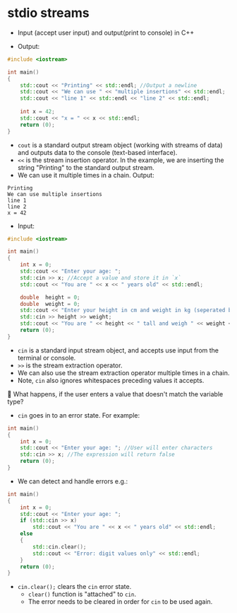 # stdio streams
- Input (accept user input) and output(print to console) in C++

- Output:
```c++
#include <iostream>

int	main()
{
	std::cout << "Printing" << std::endl; //Output a newline
	std::cout << "We can use " << "multiple insertions" << std::endl;
	std::cout << "line 1" << std::endl << "line 2" << std::endl;
	
	int x = 42;
	std::cout << "x = " << x << std::endl;
	return (0); 
}
```
- `cout` is a standard output stream object (working with streams of data) and outputs data to the console (text-based interface).
- `<<` is the stream insertion operator. In the example, we are inserting the string "Printing" to the standard output stream.
- We can use it multiple times in a chain. Output:
```
Printing
We can use multiple insertions
line 1
line 2
x = 42
```

- Input:
```c++
#include <iostream>

int	main()
{
	int	x = 0;
	std::cout << "Enter your age: ";
	std::cin >> x; //Accept a value and store it in `x`
	std::cout << "You are " << x << " years old" << std::endl;

	double	height = 0;
	double	weight = 0;
	std::cout << "Enter your height in cm and weight in kg (seperated by a space): ";
	std::cin >> height >> weight;
	std::cout << "You are " << height << " tall and weigh " << weight << " kilos" << std::endl;
	return (0);
}
```
- `cin` is a standard input stream object, and accepts use input from the terminal or console.
- `>>` is the stream extraction operator. 
- We can also use the stream extraction operator multiple times in a chain.
- Note, `cin` also ignores whitespaces preceding values it accepts. 

🧐 What happens, if the user enters a value that doesn't match the variable type?
- `cin` goes in to an error state. For example:
```c++
int	main()
{
	int	x = 0;
	std::cout << "Enter your age: "; //User will enter characters
	std::cin >> x; //The expression will return false
	return (0);
}
```
- We can detect and handle errors e.g.:
```c++
int	main()
{
	int	x = 0;
	std::cout << "Enter your age: ";
	if (std::cin >> x)
		std::cout << "You are " << x << " years old" << std::endl;
	else
	{
		std::cin.clear();
		std::cout << "Error: digit values only" << std::endl;
	}
	return (0);
}
```
- `cin.clear();` clears the `cin` error state. 
	- `clear()` function is "attached" to `cin`. 
	- The error needs to be cleared in order for `cin` to be used again.

